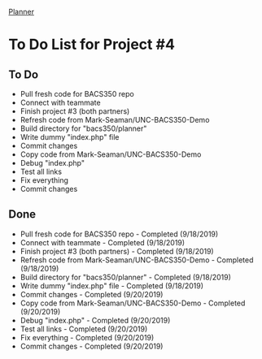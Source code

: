 [Planner](index.php)


# To Do List for Project #4


## To Do
* Pull fresh code for BACS350 repo
* Connect with teammate
* Finish project #3 (both partners)
* Refresh code from Mark-Seaman/UNC-BACS350-Demo
* Build directory for "bacs350/planner"
* Write dummy "index.php" file
* Commit changes
* Copy code from Mark-Seaman/UNC-BACS350-Demo
* Debug "index.php"
* Test all links
* Fix everything
* Commit changes


## Done
* Pull fresh code for BACS350 repo - Completed (9/18/2019)
* Connect with teammate - Completed (9/18/2019)
* Finish project #3 (both partners) - Completed (9/18/2019)
* Refresh code from Mark-Seaman/UNC-BACS350-Demo - Completed (9/18/2019)
* Build directory for "bacs350/planner" - Completed (9/18/2019)
* Write dummy "index.php" file - Completed (9/18/2019)
* Commit changes - Completed (9/20/2019)
* Copy code from Mark-Seaman/UNC-BACS350-Demo - Completed (9/20/2019)
* Debug "index.php" - Completed (9/20/2019)
* Test all links - Completed (9/20/2019)
* Fix everything - Completed (9/20/2019)
* Commit changes - Completed (9/20/2019)


